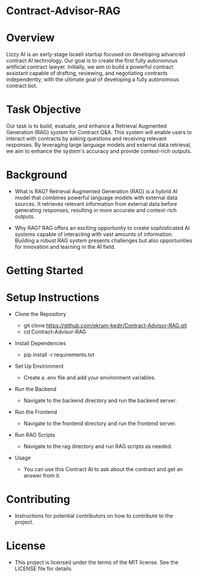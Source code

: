 # Contract-Advisor-RAG
# Overview

Lizzy AI is an early-stage Israeli startup focused on developing advanced contract AI technology. Our goal is to create the first fully autonomous artificial contract lawyer. Initially, we aim to build a powerful contract assistant capable of drafting, reviewing, and negotiating contracts independently, with the ultimate goal of developing a fully autonomous contract bot.

# Task Objective
Our task is to build, evaluate, and enhance a Retrieval Augmented Generation (RAG) system for Contract Q&A. This system will enable users to interact with contracts by asking questions and receiving relevant responses. By leveraging large language models and external data retrieval, we aim to enhance the system's accuracy and provide context-rich outputs.

# Background

- What is RAG?
Retrieval Augmented Generation (RAG) is a hybrid AI model that combines powerful language models with external data sources. It retrieves relevant information from external data before generating responses, resulting in more accurate and context-rich outputs.

- Why RAG?
RAG offers an exciting opportunity to create sophisticated AI systems capable of interacting with vast amounts of information. Building a robust RAG system presents challenges but also opportunities for innovation and learning in the AI field.

# Getting Started

# Setup Instructions

- Clone the Repository

  - git clone <https://github.com/ekram-kedir/Contract-Advisor-RAG.git>
  - cd Contract-Advisor-RAG

- Install Dependencies

  - pip install -r requirements.txt

- Set Up Environment

  - Create a .env file and add your environment variables.

- Run the Backend

  - Navigate to the backend directory and run the backend server.

- Run the Frontend

  - Navigate to the frontend directory and run the frontend server.

- Run RAG Scripts

  - Navigate to the rag directory and run RAG scripts as needed.

- Usage

  - You can use this Contract AI to ask about the contract and get an answer from it.

# Contributing

- Instructions for potential contributors on how to contribute to the project.

# License

- This project is licensed under the terms of the MIT license. See the LICENSE file for details.
